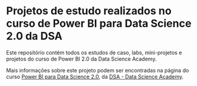 # Projetos de estudo realizados no curso de Power BI para Data Science 2.0 da DSA

Este repositório contém todos os estudos de caso, labs, mini-projetos e projetos do curso de Power BI 2.0 da Data Science Academy.

Mais informações sobre este projeto podem ser encontradas na página do curso [Power BI para Data Science 2.0](https://www.datascienceacademy.com.br/course/microsoft-power-bi-para-data-science), da [DSA - Data Science Academy](https://www.datascienceacademy.com.br).
